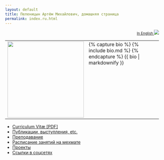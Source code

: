 ```yaml
---
layout: default
title: Пеленицын Артём Михайлович, домашняя страница
permalink: index.ru.html
---
```

<div align="right"> 
	<small>
		<a href="{{ site.baseurl }}index.en.html">
			In English <img src="/~ulysses/Pics/en.png" />
		</a>
	</small>
</div>

<table>
	<tr>
	<td>
		<img src="/~ulysses/Pics/Brazil-2014.jpg" height="250" valign border="0" />
	</td>
	<td valign="top">
	  {% capture bio %}
		{% include bio.md %}
	  {% endcapture %}
	  {{ bio | markdownify }}	
	</td>
</table>

* [Curriculum Vitæ \[PDF\]](/~ulysses/cv.pdf)
* [Публикации, выступления, etc.](/~ulysses/papers.html)
* [Преподавание](/~ulysses/teaching)
* [Расписание занятий на мехмате](/~ulysses/timetable.html)
* [Проекты](/~ulysses/projects)
* [Ссылки в соцсетях](/~ulysses/links.html)
